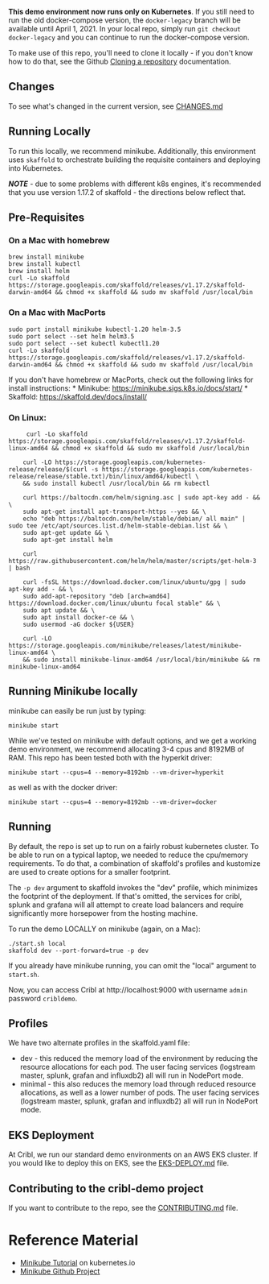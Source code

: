 
**This demo environment now runs only on Kubernetes**. If you still need to run the old docker-compose version, the `docker-legacy` branch will be available until April 1, 2021. In your local repo, simply run `git checkout docker-legacy` and you can continue to run the docker-compose version. 

To make use of this repo, you'll need to clone it locally - if you don't know how to do that, see the Github [Cloning a repository](https://docs.github.com/en/github/creating-cloning-and-archiving-repositories/cloning-a-repository) documentation. 

## Changes

To see what's changed in the current version, see [CHANGES.md](CHANGES.md)

## Running Locally

To run this locally, we recommend minikube. Additionally, this environment uses `skaffold` to orchestrate building the requisite containers and deploying into Kubernetes. 

_**NOTE**_ - due to some problems with different k8s engines, it's recommended that you use version 1.17.2 of skaffold - the directions below reflect that.  

## Pre-Requisites

### On a Mac with homebrew

```
brew install minikube
brew install kubectl
brew install helm
curl -Lo skaffold https://storage.googleapis.com/skaffold/releases/v1.17.2/skaffold-darwin-amd64 && chmod +x skaffold && sudo mv skaffold /usr/local/bin
```

### On a Mac with MacPorts
```
sudo port install minikube kubectl-1.20 helm-3.5
sudo port select --set helm helm3.5
sudo port select --set kubectl kubectl1.20
curl -Lo skaffold https://storage.googleapis.com/skaffold/releases/v1.17.2/skaffold-darwin-amd64 && chmod +x skaffold && sudo mv skaffold /usr/local/bin
```

If you don't have homebrew or MacPorts, check out the following links for install instructions:
    * Minikube: https://minikube.sigs.k8s.io/docs/start/
    * Skaffold: https://skaffold.dev/docs/install/



### On Linux:
```
     curl -Lo skaffold https://storage.googleapis.com/skaffold/releases/v1.17.2/skaffold-linux-amd64 && chmod +x skaffold && sudo mv skaffold /usr/local/bin

    curl -LO https://storage.googleapis.com/kubernetes-release/release/$(curl -s https://storage.googleapis.com/kubernetes-release/release/stable.txt)/bin/linux/amd64/kubectl \
    && sudo install kubectl /usr/local/bin && rm kubectl

    curl https://baltocdn.com/helm/signing.asc | sudo apt-key add - && \
    sudo apt-get install apt-transport-https --yes && \
    echo "deb https://baltocdn.com/helm/stable/debian/ all main" | sudo tee /etc/apt/sources.list.d/helm-stable-debian.list && \
    sudo apt-get update && \
    sudo apt-get install helm

    curl https://raw.githubusercontent.com/helm/helm/master/scripts/get-helm-3 | bash

    curl -fsSL https://download.docker.com/linux/ubuntu/gpg | sudo apt-key add - && \
    sudo add-apt-repository "deb [arch=amd64] https://download.docker.com/linux/ubuntu focal stable" && \
    sudo apt update && \
    sudo apt install docker-ce && \
    sudo usermod -aG docker ${USER}

    curl -LO https://storage.googleapis.com/minikube/releases/latest/minikube-linux-amd64 \
    && sudo install minikube-linux-amd64 /usr/local/bin/minikube && rm minikube-linux-amd64
```

## Running Minikube locally

minikube can easily be run just by typing:

```
minikube start
```

While we've tested on minikube with default options, and we get a working demo environment, we recommend allocating 3-4 cpus and 8192MB of RAM. This repo has been tested both with the hyperkit driver:

```
minikube start --cpus=4 --memory=8192mb --vm-driver=hyperkit
```

as well as with the docker driver:

```
minikube start --cpus=4 --memory=8192mb --vm-driver=docker
```

## Running

By default, the repo is set up to run on a fairly robust kubernetes cluster. To be able to run on a typical laptop, we needed to reduce the cpu/memory requirements. To do that, a combination of skaffold's profiles and kustomize are used to create options for a smaller footprint. 

The `-p dev` argument to skaffold invokes the "dev" profile, which minimizes the footprint of the deployment. If that's omitted, the services for cribl, splunk and grafana will all attempt to create load balancers and require significantly more horsepower from the hosting machine.


To run the demo LOCALLY on minikube (again, on a Mac):

    ./start.sh local
    skaffold dev --port-forward=true -p dev

If you already have minikube running, you can omit the "local" argument to `start.sh`. 

Now, you can access Cribl at http://localhost:9000 with username `admin` password `cribldemo`. 


## Profiles

We have two alternate profiles in the skaffold.yaml file:

* dev - this reduced the memory load of the environment by reducing the resource allocations for each pod. The user facing services (logstream master, splunk, grafan and influxdb2) all will run in NodePort mode.
* minimal - this also reduces the memory load through reduced resource allocations, as well as a lower number of pods. The user facing services (logstream master, splunk, grafan and influxdb2) all will run in NodePort mode.


## EKS Deployment

At Cribl, we run our standard demo environments on an AWS EKS cluster. If you would like to deploy this on EKS, see the [EKS-DEPLOY.md](EKS-DEPLOY.md) file. 

## Contributing to the cribl-demo project

If you want to contribute to the repo, see the [CONTRIBUTING.md](CONTRIBUTING.md) file.

# Reference Material

* [Minikube Tutorial](https://kubernetes.io/docs/tutorials/hello-minikube/) on kubernetes.io
* [Minikube Github Project](https://github.com/kubernetes/minikube)
